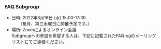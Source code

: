 ### FAQ Subgroup

 - 日時: 2022年3月16日 (水) 15:00-17:30  
　　（毎月、第三水曜日に開催予定です。）  
 - 場所: Zoomによるオンライン会議    
 Subgroupへの参加を希望する人は、下記に記載されたFAQ-sgのメーリングリストにてご連絡ください。  
  
  
